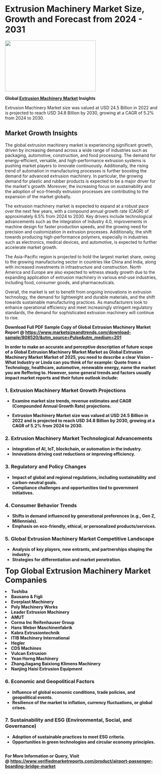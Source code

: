 <H1>Extrusion Machinery Market Size, Growth and Forecast from 2024 - 2031</H1><img class="aligncenter size-medium wp-image-584254" src="https://thirdeyenews.in/wp-content/uploads/2024/09/Global-Market-Research-300x168.jpeg" alt="" width="300" height="168" /><p><strong>Global&nbsp;<a href="https://www.marketsizeandtrends.com/download-sample/808520/&amp;utm_source=Pulse&amp;utm_medium=201">Extrusion Machinery Market</a> Insights</strong></p><p>Extrusion Machinery Market size was valued at USD 24.5 Billion in 2022 and is projected to reach USD 34.8 Billion by 2030, growing at a CAGR of 5.2% from 2024 to 2030.</p><p><h2>Market Growth Insights</h2> <p>The global extrusion machinery market is experiencing significant growth, driven by increasing demand across a wide range of industries such as packaging, automotive, construction, and food processing. The demand for energy-efficient, versatile, and high-performance extrusion systems is pushing market players to innovate continuously. Additionally, the rising trend of automation in manufacturing processes is further boosting the demand for advanced extrusion machinery. In particular, the growing demand for plastic and rubber products is expected to be a major driver for the market's growth. Moreover, the increasing focus on sustainability and the adoption of eco-friendly extrusion processes are contributing to the expansion of the market globally.</p> <p><strong></strong></p> <p>The extrusion machinery market is expected to expand at a robust pace over the next few years, with a compound annual growth rate (CAGR) of approximately 6.5% from 2024 to 2030. Key drivers include technological advancements such as the integration of Industry 4.0, improvements in machine design for faster production speeds, and the growing need for precision and customization in extrusion processes. Additionally, the shift towards producing high-performance polymers, especially in industries such as electronics, medical devices, and automotive, is expected to further accelerate market growth.</p> <p>The Asia-Pacific region is projected to hold the largest market share, owing to the growing manufacturing sector in countries like China and India, along with increased investments in infrastructure and construction. North America and Europe are also expected to witness steady growth due to the expanding application of extrusion machinery in various end-use industries, including food, consumer goods, and pharmaceuticals.</p> <p>Overall, the market is set to benefit from ongoing innovations in extrusion technology, the demand for lightweight and durable materials, and the shift towards sustainable manufacturing practices. As manufacturers look to enhance operational efficiency and meet increasingly stringent regulatory standards, the demand for sophisticated extrusion machinery will continue to rise.</p> <p><strong></p><p><span class=""><strong>Download Full PDF Sample Copy of Global Extrusion Machinery Market Report</strong> @ <a href="https://www.marketsizeandtrends.com/download-sample/808520/&amp;utm_source=Pulse&amp;utm_medium=201" target="_blank">https://www.marketsizeandtrends.com/download-sample/808520/&amp;utm_source=Pulse&amp;utm_medium=201</a></span></p><p>In order to make an accurate and perceptive description of future scope of a Global&nbsp;Extrusion Machinery Market Market as Global&nbsp;Extrusion Machinery Market Market of 2025, you need to describe a clear Vision &ndash; What Industry or Linda can you think of for example: Quote from a Technology, healthcare, automotive, renewable energy, name the market you are Reffering to. However, some general trends and factors usually impact market reports and their future outlook include:</p><h3>1.&nbsp;<strong>Extrusion Machinery Market Growth Projections</strong></h3><ul><li>Examine market size trends, revenue estimates and CAGR (Compounded Annual Growth Rate) projections.</li><li><p>Extrusion Machinery Market size was valued at USD 24.5 Billion in 2022 and is projected to reach USD 34.8 Billion by 2030, growing at a CAGR of 5.2% from 2024 to 2030.</p></li></ul><h3>2.&nbsp;<strong>Extrusion Machinery Market Technological Advancements</strong></h3><ul><li>Integration of AI, IoT, blockchain, or automation in the industry.</li><li>Innovations driving cost reductions or improving efficiency.</li></ul><h3>3.&nbsp;<strong>Regulatory and Policy Changes</strong></h3><ul><li>Impact of global and regional regulations, including sustainability and carbon-neutral goals.</li><li>Compliance challenges and opportunities tied to government initiatives.</li></ul><h3>4.&nbsp;<strong>Consumer Behavior Trends</strong></h3><ul><li>Shifts in demand influenced by generational preferences (e.g., Gen Z, Millennials).</li><li>Emphasis on eco-friendly, ethical, or personalized products/services.</li></ul><h3>5.&nbsp;<strong>Global Extrusion Machinery Market Competitive Landscape</strong></h3><ul><li>Analysis of key players, new entrants, and partnerships shaping the industry.</li><li>Strategies for differentiation and market penetration.</li></ul><p data-pm-slice="1 1 []"><span style="color: inherit; font-family: inherit; font-size: 25px;">Top Global Extrusion Machinery Market Companies</span></p><div class="" data-test-id=""><p><li>Toshiba</li><li> Bausano & Figli</li><li> Everplast Machinery</li><li> Poly Machinery Works</li><li> Leader Extrusion Machinery</li><li> AMUT</li><li> Corma Inc Reifenhauser Group</li><li> Hans Weber Maschinenfabrik</li><li> Kabra Extrusiontechnik</li><li> ITIB Machinery International</li><li> Hegler</li><li> CDS Machines</li><li> Vulcan Extrusion</li><li> Yean Horng Machinery</li><li> ZhangJiagang Baixiong Klimens Machinery</li><li> Nanjing Haisi Extrusion Equipment</li></p></div><h3>6.&nbsp;<strong>Economic and Geopolitical Factors</strong></h3><ul><li>Influence of global economic conditions, trade policies, and geopolitical events.</li><li>Resilience of the market to inflation, currency fluctuations, or global crises.</li></ul><h3>7.&nbsp;<strong>Sustainability and ESG (Environmental, Social, and Governance)</strong></h3><ul><li>Adoption of sustainable practices to meet ESG criteria.</li><li>Opportunities in green technologies and circular economy principles.</li></ul><h2><strong style="font-size: 14px;">For More Information or Query, Visit @&nbsp;</strong><a style="background-color: #ffffff; font-size: 14px;" href="https://www.marketsizeandtrends.com/report/extrusion-machinery-market/" target="_blank">https://www.verifiedmarketreports.com/product/airport-passenger-boarding-bridge-market</a></h2>
